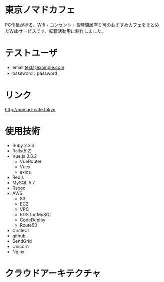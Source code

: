 # 東京ノマドカフェ
PC作業が捗る、Wifi・コンセント・長時間居座り可のおすすめカフェをまとめたWebサービスです。転職活動用に制作しました。

# テストユーザ
- email:test@example.com
- password：password

# リンク
http://nomad-cafe.tokyo

# 使用技術
- Ruby 2.3.3
- Rails(5.2)
- Vue.js 3.8.2
  - VueRouter
  - Vuex
  - axios
- Redis
- MySQL 5.7
- Rspec
- AWS
  - S3
  - EC2
  - VPC
  - RDS for MySQL
  - CodeDeploy
  - Route53
- CircleCI
- github
- SendGrid
- Unicorn
- Nginx

# クラウドアーキテクチャ
